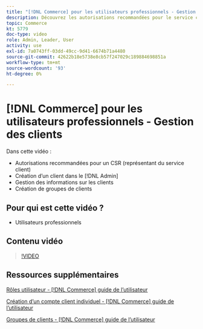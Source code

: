 ```yaml
---
title: "[!DNL Commerce] pour les utilisateurs professionnels - Gestion des clients"
description: Découvrez les autorisations recommandées pour le service client, en créant un client dans le [!DNL Admin], de gérer les informations sur les clients et de créer des groupes de clients.
topic: Commerce
kt: 5779
doc-type: video
role: Admin, Leader, User
activity: use
exl-id: 7a0743ff-03dd-49cc-9d41-6674b71a4480
source-git-commit: 42622b18e5738e8cb57f247029c189884698851a
workflow-type: tm+mt
source-wordcount: '93'
ht-degree: 0%

---
```


# [!DNL Commerce] pour les utilisateurs professionnels - Gestion des clients

Dans cette vidéo :

- Autorisations recommandées pour un CSR (représentant du service client)
- Création d’un client dans le [!DNL Admin]
- Gestion des informations sur les clients
- Création de groupes de clients

## Pour qui est cette vidéo ?

- Utilisateurs professionnels

## Contenu vidéo

>[!VIDEO](https://video.tv.adobe.com/v/36189?quality=12&learn=on)

## Ressources supplémentaires

[Rôles utilisateur - [!DNL Commerce] guide de l’utilisateur](https://docs.magento.com/user-guide/system/permissions-user-roles.html)

[Création d’un compte client individuel - [!DNL Commerce] guide de l’utilisateur](https://docs.magento.com/user-guide/customers/account-create.html)

[Groupes de clients - [!DNL Commerce] guide de l’utilisateur](https://docs.magento.com/user-guide/customers/customer-groups.html)
